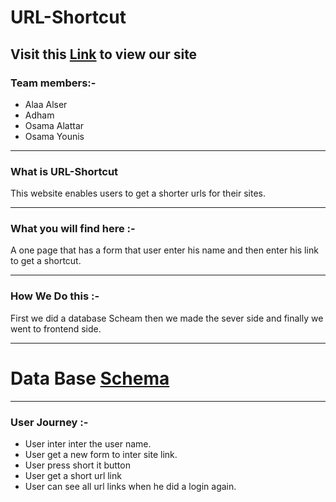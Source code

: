 # URL-Shortcut

Visit this **[Link](https://url-shoruct.herokuapp.com/)** to view our site
-------

### Team members:-

- Alaa Alser
- Adham
- Osama Alattar
- Osama Younis

---


### What is URL-Shortcut

This website enables users to get a shorter urls for their sites.

------


### What you will find here :-

A one page that has a form that user enter his name and then enter his link to get a shortcut. 

------
### How We Do this :-

First we did a database Scheam then we made the sever side and finally we went to frontend side.

------


# Data Base [Schema](https://dbdiagram.io/d/5fcf41049a6c525a03ba392d)
---------

### User Journey :-
- User inter inter the user name.
- User get a new form to inter site link.
- User press short it button
- User get a short url link
- User can see all url links when he did a login again.
